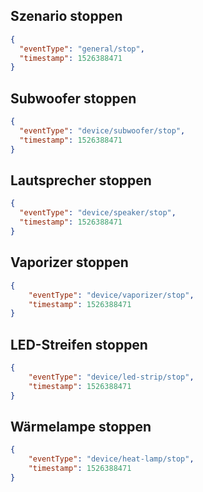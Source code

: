 ## Szenario stoppen
```json
{
  "eventType": "general/stop",
  "timestamp": 1526388471
}
```

## Subwoofer stoppen

```json
{
  "eventType": "device/subwoofer/stop",
  "timestamp": 1526388471
}
```

## Lautsprecher stoppen

```json
{
  "eventType": "device/speaker/stop",
  "timestamp": 1526388471
}
```

## Vaporizer stoppen

```json
{
    "eventType": "device/vaporizer/stop",
    "timestamp": 1526388471
}
```

## LED-Streifen stoppen

```json
{
    "eventType": "device/led-strip/stop",
    "timestamp": 1526388471
}
```

## Wärmelampe stoppen

```json
{
    "eventType": "device/heat-lamp/stop",
    "timestamp": 1526388471
}
```

